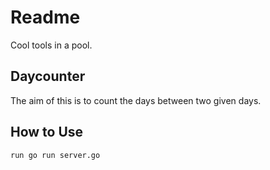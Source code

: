 # Readme

Cool tools in a pool. 

## Daycounter

The aim of this is to count the days between two given days.

## How to Use

``` run go run server.go ```

## 